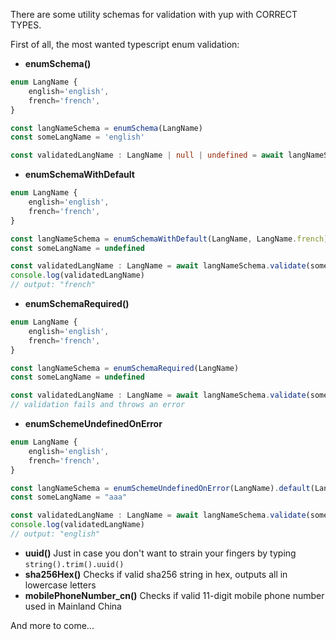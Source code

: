 There are some utility schemas for validation with yup with CORRECT TYPES.

First of all, the most wanted typescript enum validation: 
- **enumSchema()**
```typescript
enum LangName {
	english='english',
	french='french',
}

const langNameSchema = enumSchema(LangName)
const someLangName = 'english'

const validatedLangName : LangName | null | undefined = await langNameSchema.validate(someLangName)
```

- **enumSchemaWithDefault**
```typescript
enum LangName {
	english='english',
	french='french',
}

const langNameSchema = enumSchemaWithDefault(LangName, LangName.french)
const someLangName = undefined

const validatedLangName : LangName = await langNameSchema.validate(someLangName)
console.log(validatedLangName)
// output: "french"
```

- **enumSchemaRequired()**
``` typescript
enum LangName {
	english='english',
	french='french',
}

const langNameSchema = enumSchemaRequired(LangName)
const someLangName = undefined

const validatedLangName : LangName = await langNameSchema.validate(someLangName)
// validation fails and throws an error
```

- **enumSchemeUndefinedOnError**
```typescript
enum LangName {
	english='english',
	french='french',
}

const langNameSchema = enumSchemeUndefinedOnError(LangName).default(LangName.english)
const someLangName = "aaa"

const validatedLangName : LangName = await langNameSchema.validate(someLangName)
console.log(validatedLangName)
// output: "english"
```

- **uuid()**
Just in case you don't want to strain your fingers by typing `string().trim().uuid()`
- **sha256Hex()**
Checks if valid sha256 string in hex, outputs all in lowercase letters
- **mobilePhoneNumber_cn()**
Checks if valid 11-digit mobile phone number used in Mainland China

And more to come...
